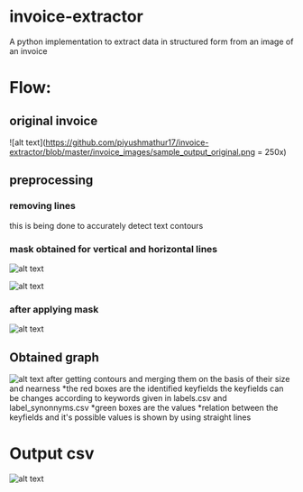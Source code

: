 # invoice-extractor
A python implementation to extract data in structured form from an image of an invoice

# Flow:
## original invoice 
![alt text](https://github.com/piyushmathur17/invoice-extractor/blob/master/invoice_images/sample_output_original.png = 250x)

## preprocessing

### removing lines
this is being done to accurately detect text contours

### mask obtained for vertical and horizontal lines
![alt text](https://github.com/piyushmathur17/invoice-extractor/blob/master/invoice_images/X_lines.jpg)

![alt text](https://github.com/piyushmathur17/invoice-extractor/blob/master/invoice_images/Y_lines.jpg)

### after applying mask
![alt text](https://github.com/piyushmathur17/invoice-extractor/blob/master/invoice_images/lines_removed.jpg)

## Obtained graph
![alt text](https://github.com/piyushmathur17/invoice-extractor/blob/master/invoice_images/graph.jpg)
after getting contours and merging them on the basis of their size and nearness
*the red boxes are the identified keyfields
 the keyfields can be changes according to keywords given in labels.csv and label_synonnyms.csv
*green boxes are the values
*relation between the keyfields and it's possible values is shown by using straight lines

# Output csv
![alt text](https://github.com/piyushmathur17/invoice-extractor/blob/master/invoice_images/output.png)

